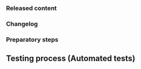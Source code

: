 <!--- Provide a general summary of your changes in the Title above -->

### Released content
<!--- Provide a list of included in the release features, hotfixs etc., with the link to the merge request -->

### Changelog
<!--- Optional. Write the detailed list of global changes from the merged requests: -->
<!--- new helpers, refactoring of old or impact on existing functionalities -->
<!-- Remove this block if there is none. -->

### Preparatory steps
<!--- Collect and describe in detail what changes to the environment/context must be made, -->
<!--- according to the information from merge requests included in the release. -->
<!--- For example, updating dependencies (npm, composer), database changes, new configs, new folders, etc. -->
<!-- Remove this block if there is none. -->

## Testing process (Automated tests)
<!--- Include details of your testing environment, tests ran to see how -->
<!--- your change affects other areas of the code, etc. -->
<!-- Remove this block if there is none. -->
